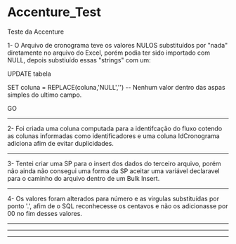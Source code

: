 # Accenture_Test
Teste da Accenture

1- O Arquivo de cronograma teve os valores NULOS substituídos por "nada" diretamente no arquivo do Excel,
porém podia ter sido importado com NULL, depois substiuído essas "strings" com um:

UPDATE tabela

SET coluna = REPLACE(coluna,'NULL','') -- Nenhum valor dentro das aspas simples do ultimo campo.

GO

--------------

2- Foi criada uma coluna computada para a identifcação do fluxo cotendo as colunas informadas 
como identificadores e uma coluna IdCronograma adiciona afim de evitar duplicidades.

--------------

3- Tentei criar uma SP para o insert dos dados do terceiro arquivo, porém não ainda não consegui 
uma forma da SP aceitar uma variável declaravel para o caminho do arquivo dentro de um Bulk Insert.

--------------

4- Os valores foram alterados para número e as virgulas substituídas por ponto '.', afim de o 
SQL reconhecesse os centavos e não os adicionasse por 00 no fim desses valores.

--------------


--------------


--------------


